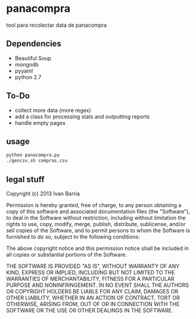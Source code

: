 panacompra
==========

tool para recolectar data de panacompra


Dependencies
-------------
* Beautiful Soup
* mongodb
* pyyaml
* python 2.7


To-Do
-------
* collect more data (more regex)
* add a class for processing stats and outputting reports
* handle empty pages

usage
------
```bash
python panacompra.py
./gencsv.sh compras.csv
```


legal stuff
------------
Copyright (c) 2013 Ivan Barria

Permission is hereby granted, free of charge, to any person obtaining a copy
of this software and associated documentation files (the "Software"), to deal
in the Software without restriction, including without limitation the rights
to use, copy, modify, merge, publish, distribute, sublicense, and/or sell
copies of the Software, and to permit persons to whom the Software is
furnished to do so, subject to the following conditions:

The above copyright notice and this permission notice shall be included in
all copies or substantial portions of the Software.

THE SOFTWARE IS PROVIDED "AS IS", WITHOUT WARRANTY OF ANY KIND, EXPRESS OR
IMPLIED, INCLUDING BUT NOT LIMITED TO THE WARRANTIES OF MERCHANTABILITY,
FITNESS FOR A PARTICULAR PURPOSE AND NONINFRINGEMENT. IN NO EVENT SHALL THE
AUTHORS OR COPYRIGHT HOLDERS BE LIABLE FOR ANY CLAIM, DAMAGES OR OTHER
LIABILITY, WHETHER IN AN ACTION OF CONTRACT, TORT OR OTHERWISE, ARISING FROM,
OUT OF OR IN CONNECTION WITH THE SOFTWARE OR THE USE OR OTHER DEALINGS IN
THE SOFTWARE.
